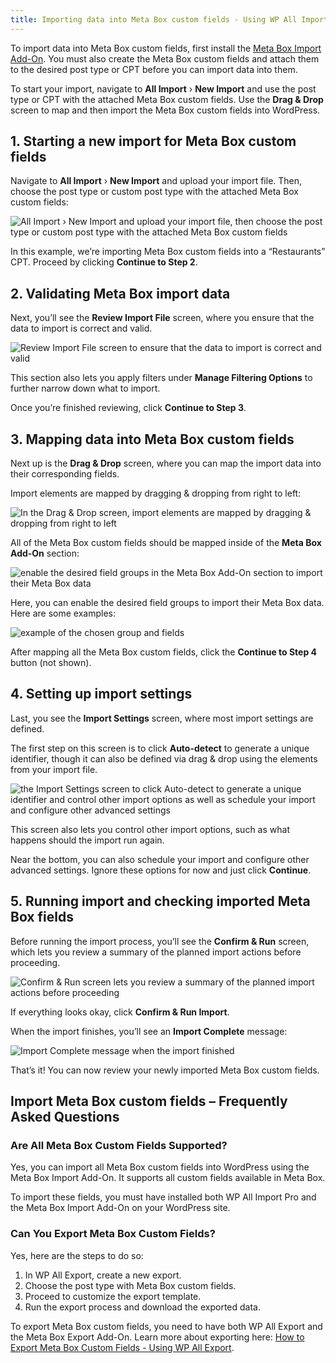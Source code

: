 ```yaml
---
title: Importing data into Meta Box custom fields - Using WP All Import
---
```


To import data into Meta Box custom fields, first install the [Meta Box Import Add-On](https://www.wpallimport.com/import-meta-box-fields/). You must also create the Meta Box custom fields and attach them to the desired post type or CPT before you can import data into them.

To start your import, navigate to **All Import** › **New Import** and use the post type or CPT with the attached Meta Box custom fields. Use the **Drag & Drop** screen to map and then import the Meta Box custom fields into WordPress.

## 1. Starting a new import for Meta Box custom fields

Navigate to **All Import** › **New Import** and upload your import file. Then, choose the post type or custom post type with the attached Meta Box custom fields:

![All Import › New Import and upload your import file, then choose the post type or custom post type with the attached Meta Box custom fields](https://i.imgur.com/6xDMuDH.png)

In this example, we’re importing Meta Box custom fields into a “Restaurants” CPT. Proceed by clicking **Continue to Step 2**.

## 2. Validating Meta Box import data

Next, you’ll see the **Review Import File** screen, where you ensure that the data to import is correct and valid.

![Review Import File screen to ensure that the data to import is correct and valid](https://i.imgur.com/l9arMTp.png)

This section also lets you apply filters under **Manage Filtering Options** to further narrow down what to import.

Once you’re finished reviewing, click **Continue to Step 3**.

## 3. Mapping data into Meta Box custom fields

Next up is the **Drag & Drop** screen, where you can map the import data into their corresponding fields.

Import elements are mapped by dragging & dropping from right to left:

![In the Drag & Drop screen, import elements are mapped by dragging & dropping from right to left](https://i.imgur.com/vJFjlUS.png)

All of the Meta Box custom fields should be mapped inside of the **Meta Box Add-On** section:

![enable the desired field groups in the Meta Box Add-On section to import their Meta Box data](https://i.imgur.com/n2pMmQ1.png)

Here, you can enable the desired field groups to import their Meta Box data. Here are some examples:

![example of the chosen group and fields](https://i.imgur.com/4067RoE.png)

After mapping all the Meta Box custom fields, click the **Continue to Step 4** button (not shown).

## 4. Setting up import settings

Last, you see the **Import Settings** screen, where most import settings are defined.

The first step on this screen is to click **Auto-detect** to generate a unique identifier, though it can also be defined via drag & drop using the elements from your import file.

![the Import Settings screen to click Auto-detect to generate a unique identifier and control other import options as well as schedule your import and configure other advanced settings](https://i.imgur.com/kcqTy3c.png)

This screen also lets you control other import options, such as what happens should the import run again.

Near the bottom, you can also schedule your import and configure other advanced settings. Ignore these options for now and just click **Continue**.

## 5. Running import and checking imported Meta Box fields

Before running the import process, you’ll see the **Confirm & Run** screen, which lets you review a summary of the planned import actions before proceeding.

![Confirm & Run screen lets you review a summary of the planned import actions before proceeding](https://i.imgur.com/IB7phEC.png)

If everything looks okay, click **Confirm & Run Import**.

When the import finishes, you’ll see an **Import Complete** message:

![Import Complete message when the import finished](https://i.imgur.com/OBEO5UB.png)

That’s it! You can now review your newly imported Meta Box custom fields.

## Import Meta Box custom fields – Frequently Asked Questions

### Are All Meta Box Custom Fields Supported?

Yes, you can import all Meta Box custom fields into WordPress using the Meta Box Import Add-On. It supports all custom fields available in Meta Box.

To import these fields, you must have installed both WP All Import Pro and the Meta Box Import Add-On on your WordPress site.

### Can You Export Meta Box Custom Fields?

Yes, here are the steps to do so:

1. In WP All Export, create a new export.
2. Choose the post type with Meta Box custom fields.
3. Proceed to customize the export template.
4. Run the export process and download the exported data.
   
To export Meta Box custom fields, you need to have both WP All Export and the Meta Box Export Add-On. Learn more about exporting here: [How to Export Meta Box Custom Fields - Using WP All Export](https://metabox.io/export-meta-box-custom-fields-using-wp-all-export/).
